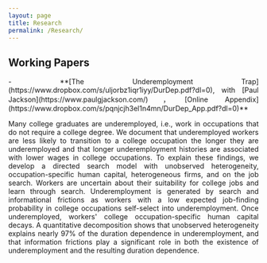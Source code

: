 ```yaml
---
layout: page
title: Research
permalink: /Research/
---
```


<style>
  .paper {
    text-align: justify;
  }
</style>



## Working Papers

<div class="paper">
- **[The Underemployment Trap](https://www.dropbox.com/s/uljorbz1iqr1iyy/DurDep.pdf?dl=0), with [Paul Jackson](https://www.paulgjackson.com/)，[Online Appendix](https://www.dropbox.com/s/pqnjcjh3el1n4mn/DurDep_App.pdf?dl=0)**<br>

Many college graduates are underemployed, i.e., work in occupations that do not require a college degree. We document that underemployed workers are less likely to transition to a college occupation the longer they are underemployed and that longer underemployment histories are associated with lower wages in college occupations. To explain these findings, we develop a directed search model with unobserved heterogeneity, occupation-specific human capital, heterogeneous firms, and on the job search. Workers are uncertain about their suitability for college jobs and learn through search. Underemployment is generated by search and informational frictions as workers with a low expected job-finding probability in college occupations self-select into underemployment. Once underemployed, workers' college occupation-specific human capital decays. A quantitative decomposition shows that unobserved heterogeneity explains nearly 97% of the duration dependence in underemployment, and that information frictions play a significant role in both the existence of underemployment and the resulting duration dependence. 
  
</div>  

